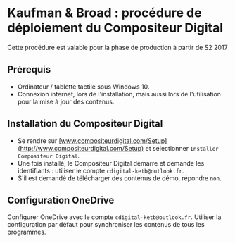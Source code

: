 # Kaufman & Broad : procédure de déploiement du Compositeur Digital

Cette procédure est valable pour la phase de production à partir de S2 2017

## Prérequis
- Ordinateur / tablette tactile sous Windows 10.
- Connexion internet, lors de l'installation, mais aussi lors de l'utilisation pour la mise à jour des contenus.

## Installation du Compositeur Digital
- Se rendre sur [www.compositeurdigital.com/Setup](http://www.compositeurdigital.com/Setup) et selectionner `Installer Compositeur Digital`.
- Une fois installé, le Compositeur Digital démarre et demande les identifiants : utiliser le compte `cdigital-ketb@outlook.fr`.
- S'il est demandé de télécharger des contenus de démo, répondre `non`.

## Configuration OneDrive
Configurer OneDrive avec le compte `cdigital-ketb@outlook.fr`. Utiliser la configuration par défaut pour synchroniser les contenus de tous les programmes.
